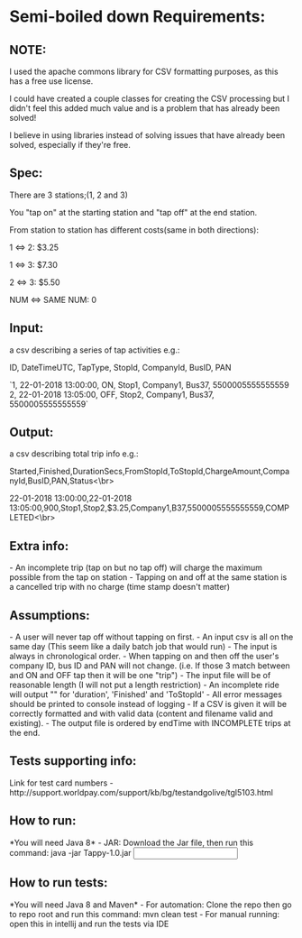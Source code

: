 <h1>Semi-boiled down Requirements:</h1>

<h2>NOTE:</h2>
<p>I used the apache commons library for CSV formatting purposes, as this has a free use license. </p>
<p>I could have created a couple classes for creating the CSV processing but I didn't feel this added much value and is a problem that has already been solved!</p>
<p>I believe in using libraries instead of solving issues that have already been solved, especially if they're free.</p>

  
<h2>Spec:</h2>
<p>There are 3 stations;(1, 2 and 3)</p>
<p>You "tap on" at the starting station and "tap off" at the end station.</p>
<p>From station to station has different costs(same in both directions):</p>
<p>1 <=> 2: $3.25</p>
<p>1 <=> 3: $7.30</p>
<p>2 <=> 3: $5.50</p>
<p>NUM <=> SAME NUM: 0</p>


<h2>Input:</h2>
<p>a csv describing a series of tap activities e.g.:
<p>ID, DateTimeUTC, TapType, StopId, CompanyId, BusID, PAN</p>
`1, 22-01-2018 13:00:00, ON, Stop1, Company1, Bus37, 5500005555555559
2, 22-01-2018 13:05:00, OFF, Stop2, Company1, Bus37, 5500005555555559`
  
<h2>Output:</h2>
<p>a csv describing total trip info e.g.:
<p>Started,Finished,DurationSecs,FromStopId,ToStopId,ChargeAmount,CompanyId,BusID,PAN,Status<\br>
<p>22-01-2018 13:00:00,22-01-2018 13:05:00,900,Stop1,Stop2,$3.25,Company1,B37,5500005555555559,COMPLETED<\br>

<h2>Extra info:</h2>
- An incomplete trip (tap on but no tap off) will charge the maximum possible from the tap on station
- Tapping on and off at the same station is a cancelled trip with no charge (time stamp doesn't matter)


<h2>Assumptions:</h2>
- A user will never tap off without tapping on first.
- An input csv is all on the same day (This seem like a daily batch job that would run)
- The input is always in chronological order.
- When tapping on and then off the user's company ID, bus ID and PAN will not change. (i.e. If those 3 match between and ON and OFF tap then it will be one "trip")
- The input file will be of reasonable length (I will not put a length restriction)
- An incomplete ride will output ""<i.e. an empty string> for 'duration', 'Finished' and 'ToStopId'
- All error messages should be printed to console instead of logging
- If a CSV is given it will be correctly formatted and with valid data (content and filename valid and existing).
- The output file is ordered by endTime with INCOMPLETE trips at the end.

<h2>Tests supporting info:</h2>
Link for test card numbers - http://support.worldpay.com/support/kb/bg/testandgolive/tgl5103.html

<h2>How to run:</h2>
*You will need Java 8*
- JAR: Download the Jar file, then run this command: java -jar Tappy-1.0.jar <Input filepath>

<h2>How to run tests:</h2>
*You will need Java 8 and Maven*
- For automation: Clone the repo then go to repo root and run this command: mvn clean test
- For manual running: open this in intellij and run the tests via IDE

